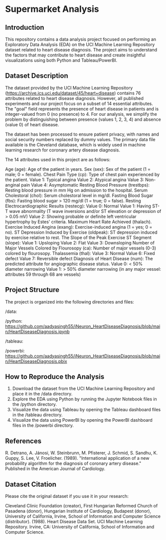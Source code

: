 # Supermarket Analysis

## Introduction
This repository contains a data analysis project focused on performing an Exploratory Data Analysis (EDA) on the UCI Machine Learning Repository dataset related to heart disease diagnosis. The project aims to understand the factors that may contribute to heart disease and create insightful visualizations using both Python and Tableau/PowerBI.

## Dataset Description
The dataset provided by the UCI Machine Learning Repository (https://archive.ics.uci.edu/dataset/45/heart+disease) contains 76 attributes related to heart disease diagnosis. However, all published experiments and our project focus on a subset of 14 essential attributes. The "goal" field represents the presence of heart disease in patients and is integer-valued from 0 (no presence) to 4. For our analysis, we simplify the problem by distinguishing between presence (values 1, 2, 3, 4) and absence (value 0) of heart disease.

The dataset has been processed to ensure patient privacy, with names and social security numbers replaced by dummy values. The primary data file available is the Cleveland database, which is widely used in machine learning research for coronary artery disease diagnosis.

The 14 attributes used in this project are as follows:

   Age (age): Age of the patient in years.
   Sex (sex): Sex of the patient (1 = male; 0 = female).
   Chest Pain Type (cp): Type of chest pain experienced by the patient.
   Value 1: Typical angina
   Value 2: Atypical angina
   Value 3: Non-anginal pain
   Value 4: Asymptomatic
   Resting Blood Pressure (trestbps): Resting blood pressure in mm Hg on admission to the hospital.
   Serum Cholestoral (chol): Serum cholestoral level in mg/dl.
   Fasting Blood Sugar (fbs): Fasting blood sugar > 120 mg/dl (1 = true; 0 = false).
   Resting Electrocardiographic Results (restecg):
   Value 0: Normal
   Value 1: Having ST-T wave abnormality (T wave inversions and/or ST elevation or depression of > 0.05 mV)
   Value 2: Showing probable or definite left ventricular hypertrophy by Estes' criteria.
   Maximum Heart Rate Achieved (thalach).
   Exercise Induced Angina (exang): Exercise-induced angina (1 = yes; 0 = no).
   ST Depression Induced by Exercise (oldpeak): ST depression induced by exercise relative to rest.
   The Slope of the Peak Exercise ST Segment (slope):
   Value 1: Upsloping
   Value 2: Flat
   Value 3: Downsloping
   Number of Major Vessels Colored by Flourosopy (ca): Number of major vessels (0-3) colored by flourosopy.
   Thalassemia (thal):
   Value 3: Normal
   Value 6: Fixed defect
   Value 7: Reversible defect
   Diagnosis of Heart Disease (num): The predicted attribute for angiographic disease status.
   Value 0: < 50% diameter narrowing
   Value 1: > 50% diameter narrowing (in any major vessel: attributes 59 through 68 are vessels)

## Project Structure
The project is organized into the following directories and files:

   /data: 
   
   /python: https://github.com/aadyasingh55/iNeuron_HeartDiseaseDiagnosis/blob/main/HeartDiseaseDiagnosis.ipynb
   
   /tableau: 
   
   /powerbi: https://github.com/aadyasingh55/iNeuron_HeartDiseaseDiagnosis/blob/main/HeartDiseaseDiagnosis.pbix

## How to Reproduce the Analysis

1. Download the dataset from the UCI Machine Learning Repository and place it in the /data directory.
2. Explore the EDA using Python by running the Jupyter Notebook files in the /python directory.
3. Visualize the data using Tableau by opening the Tableau dashboard files in the /tableau directory.
4. Visualize the data using PowerBI by opening the PowerBI dashboard files in the /powerbi directory.

## References
R. Detrano, A. Jánosi, W. Steinbrunn, M. Pfisterer, J. Schmid, S. Sandhu, K. Guppy, S. Lee, V. Froelicher. (1989). "International application of a new probability algorithm for the diagnosis of coronary artery disease." Published in the American Journal of Cardiology.

## Dataset Citation
Please cite the original dataset if you use it in your research:

Cleveland Clinic Foundation (creator), First Hungarian Reformed Church of Pasadena (donor), Hungarian Institute of Cardiology, Budapest (donor), University of California, Irvine, School of Information and Computer Science (distributor). (1988). Heart Disease Data Set. UCI Machine Learning Repository. Irvine, CA: University of California, School of Information and Computer Science.
